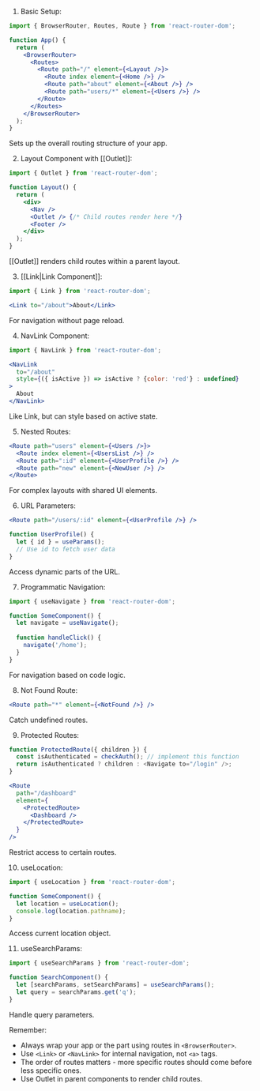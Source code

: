 
1. Basic Setup:
```jsx
import { BrowserRouter, Routes, Route } from 'react-router-dom';

function App() {
  return (
    <BrowserRouter>
      <Routes>
        <Route path="/" element={<Layout />}>
          <Route index element={<Home />} />
          <Route path="about" element={<About />} />
          <Route path="users/*" element={<Users />} />
        </Route>
      </Routes>
    </BrowserRouter>
  );
}
```
Sets up the overall routing structure of your app.

2. Layout Component with [[Outlet]]:
```jsx
import { Outlet } from 'react-router-dom';

function Layout() {
  return (
    <div>
      <Nav />
      <Outlet /> {/* Child routes render here */}
      <Footer />
    </div>
  );
}
```
[[Outlet]] renders child routes within a parent layout.

3. [[Link|Link Component]]:
```jsx
import { Link } from 'react-router-dom';

<Link to="/about">About</Link>
```
For navigation without page reload.

4. NavLink Component:
```jsx
import { NavLink } from 'react-router-dom';

<NavLink 
  to="/about"
  style={({ isActive }) => isActive ? {color: 'red'} : undefined}
>
  About
</NavLink>
```
Like Link, but can style based on active state.

5. Nested Routes:
```jsx
<Route path="users" element={<Users />}>
  <Route index element={<UsersList />} />
  <Route path=":id" element={<UserProfile />} />
  <Route path="new" element={<NewUser />} />
</Route>
```
For complex layouts with shared UI elements.

6. URL Parameters:
```jsx
<Route path="/users/:id" element={<UserProfile />} />

function UserProfile() {
  let { id } = useParams();
  // Use id to fetch user data
}
```
Access dynamic parts of the URL.

7. Programmatic Navigation:
```jsx
import { useNavigate } from 'react-router-dom';

function SomeComponent() {
  let navigate = useNavigate();
  
  function handleClick() {
    navigate('/home');
  }
}
```
For navigation based on code logic.

8. Not Found Route:
```jsx
<Route path="*" element={<NotFound />} />
```
Catch undefined routes.

9. Protected Routes:
```jsx
function ProtectedRoute({ children }) {
  const isAuthenticated = checkAuth(); // implement this function
  return isAuthenticated ? children : <Navigate to="/login" />;
}

<Route
  path="/dashboard"
  element={
    <ProtectedRoute>
      <Dashboard />
    </ProtectedRoute>
  }
/>
```
Restrict access to certain routes.

10. useLocation:
```jsx
import { useLocation } from 'react-router-dom';

function SomeComponent() {
  let location = useLocation();
  console.log(location.pathname);
}
```
Access current location object.

11. useSearchParams:
```jsx
import { useSearchParams } from 'react-router-dom';

function SearchComponent() {
  let [searchParams, setSearchParams] = useSearchParams();
  let query = searchParams.get('q');
}
```
Handle query parameters.

Remember: 
- Always wrap your app or the part using routes in `<BrowserRouter>`.
- Use `<Link>` or `<NavLink>` for internal navigation, not `<a>` tags.
- The order of routes matters - more specific routes should come before less specific ones.
- Use Outlet in parent components to render child routes.

